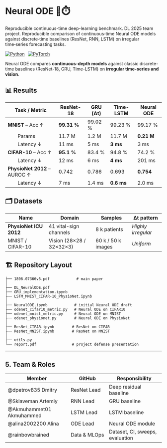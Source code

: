 # Neural ODE 🧩⏱️  
Reproducible continuous-time deep-learning benchmark. DL 2025 team project. Reproducible comparison of continuous‑time Neural ODE models against discrete‑time baselines (ResNet, RNN, LSTM) on irregular time‑series forecasting tasks.

[![Python](https://img.shields.io/badge/python-3.9%2B-blue.svg)](https://www.python.org/) 
[![PyTorch](https://img.shields.io/badge/PyTorch-2.2-red)](https://pytorch.org/) 

Neural ODE compares **continuous-depth models** against classic discrete-time baselines (ResNet-18, GRU, Time-LSTM) on **irregular time-series and vision**.  

## 📊 Results
| Task / Metric                | ResNet-18   | GRU (Δt) | Time-LSTM  | **Neural ODE** |
| ---------------------------- | ----------- | -------- | ---------- | -------------- |
| **MNIST** – Acc ↑            | **99.31 %** | 99.02 %  | 99.23 %    | 99.17 %        |
|   Params                     | 11.7 M      | 1.2 M    | 11.7 M     | **0.21 M**     |
|   Latency ↓                  | 11 ms       | 5 ms     | **3 ms**   | 3 ms           |
| **CIFAR-10** – Acc ↑         | **95.1 %**  | 83.4 %   | 94.8 %     | 74.2 %         |
|   Latency ↓                  | 12 ms       | 6 ms     | **4 ms**   | 201 ms         |
| **PhysioNet 2012** – AUROC ↑ | 0.742       | 0.786    | 0.693      | **0.754**      |
|   Latency ↓                  | 7 ms        | 1.4 ms   | **0.6 ms** | 2.0 ms         |


## 🗂️ Datasets
| Name                   | Domain                   | Samples            | Δt pattern           |
| ---------------------- | ------------------------ | ------------------ | -------------------- |
| **PhysioNet ICU 2012** | 41 vital-sign channels   | 8 k patients       | *Highly irregular*   |
| MNIST / CIFAR-10       | Vision (28×28 / 32×32×3) | 60 k / 50 k images | *Uniform*            |



##  🏗️ Repository Layout

```
├── 1806.07366v5.pdf            # main paper
│
├── DL_NeuralODE.pdf      
├── GRU_implementation.ipynb
├── LSTM_MNIST_CIFAR-10_PhysioNet.ipynb
│
├── NeuralODE.ipynb            # initial Neural ODE draft
├── odenet_cifar10_metric.py   # Neural ODE on CIFAR10
├── odenet_mnist_metric.py     # Neural ODE on MNIST
├── odenet_physionet.py        # Neural ODE on PhysioNet
│
├── ResNet_CIFAR.ipynb        # ResNet on CIFAR
├── ResNet_MNIST.ipynb        # ResNet on MNIST
│
├── utils.py          
└── report.pdf                # project defense presentation
```

---

## 5. Team & Roles

| Member       | GitHub                | Responsibility                  |
| ------------ | --------------------- | ------------------------------- |
| @dpetrov835 Dmitry | ResNet Lead           | Deep residual baseline          |
| @Sklaveman Artemiy | RNN Lead              | GRU baseline                    |
| @Akmuhammet01 Akmuhammed | LSTM Lead             | LSTM baseline                   |
| @alina2002200 Alina | ODE Lead              | Neural ODE module               |
| @rainbowbrained  | Data & MLOps  | Dataset, CI, sweeps, evaluation |
